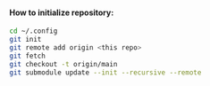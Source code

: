 #### How to initialize repository:

```sh
cd ~/.config
git init
git remote add origin <this repo>
git fetch
git checkout -t origin/main
git submodule update --init --recursive --remote
```
